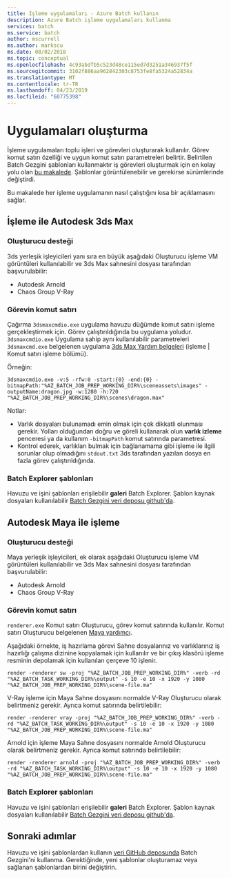 ```yaml
---
title: İşleme uygulamaları - Azure Batch kullanın
description: Azure Batch işleme uygulamaları kullanma
services: batch
ms.service: batch
author: mscurrell
ms.author: markscu
ms.date: 08/02/2018
ms.topic: conceptual
ms.openlocfilehash: 4c93abdfb5c523d48ce115ed7d3251a346937f5f
ms.sourcegitcommit: 3102f886aa962842303c8753fe8fa5324a52834a
ms.translationtype: MT
ms.contentlocale: tr-TR
ms.lasthandoff: 04/23/2019
ms.locfileid: "60775398"
---
```

# <a name="rendering-applications"></a>Uygulamaları oluşturma

İşleme uygulamaları toplu işleri ve görevleri oluşturarak kullanılır. Görev komut satırı özelliği ve uygun komut satırı parametreleri belirtir.  Belirtilen Batch Gezgini şablonları kullanmaktır iş görevleri oluşturmak için en kolay yolu olan [bu makalede](https://docs.microsoft.com/azure/batch/batch-rendering-using#using-batch-explorer).  Şablonlar görüntülenebilir ve gerekirse sürümlerinde değiştirdi.

Bu makalede her işleme uygulamanın nasıl çalıştığını kısa bir açıklamasını sağlar.

## <a name="rendering-with-autodesk-3ds-max"></a>İşleme ile Autodesk 3ds Max

### <a name="renderer-support"></a>Oluşturucu desteği

3ds yerleşik işleyicileri yanı sıra en büyük aşağıdaki Oluşturucu işleme VM görüntüleri kullanılabilir ve 3ds Max sahnesini dosyası tarafından başvurulabilir:

* Autodesk Arnold
* Chaos Group V-Ray

### <a name="task-command-line"></a>Görevin komut satırı

Çağırma `3dsmaxcmdio.exe` uygulama havuzu düğümde komut satırı işleme gerçekleştirmek için.  Görev çalıştırıldığında bu uygulama yoludur. `3dsmaxcmdio.exe` Uygulama sahip aynı kullanılabilir parametreleri `3dsmaxcmd.exe` belgelenen uygulama [3ds Max Yardım belgeleri](https://help.autodesk.com/view/3DSMAX/2018/ENU/) (işleme | Komut satırı işleme bölümü).

Örneğin:

```
3dsmaxcmdio.exe -v:5 -rfw:0 -start:{0} -end:{0} -bitmapPath:"%AZ_BATCH_JOB_PREP_WORKING_DIR%\sceneassets\images" -outputName:dragon.jpg -w:1280 -h:720 "%AZ_BATCH_JOB_PREP_WORKING_DIR%\scenes\dragon.max"
```

Notlar:

* Varlık dosyaları bulunamadı emin olmak için çok dikkatli olunması gerekir.  Yolları olduğundan doğru ve göreli kullanarak olun **varlık izleme** penceresi ya da kullanım `-bitmapPath` komut satırında parametresi.
* Kontrol ederek, varlıkları bulmak için bağlanamama gibi işleme ile ilgili sorunlar olup olmadığını `stdout.txt` 3ds tarafından yazılan dosya en fazla görev çalıştırıldığında.

### <a name="batch-explorer-templates"></a>Batch Explorer şablonları

Havuzu ve işini şablonları erişilebilir **galeri** Batch Explorer.  Şablon kaynak dosyaları kullanılabilir [Batch Gezgini veri deposu github'da](https://github.com/Azure/BatchExplorer-data/tree/master/ncj/3dsmax).

## <a name="rendering-with-autodesk-maya"></a>Autodesk Maya ile işleme

### <a name="renderer-support"></a>Oluşturucu desteği

Maya yerleşik işleyicileri, ek olarak aşağıdaki Oluşturucu işleme VM görüntüleri kullanılabilir ve 3ds Max sahnesini dosyası tarafından başvurulabilir:

* Autodesk Arnold
* Chaos Group V-Ray

### <a name="task-command-line"></a>Görevin komut satırı

`renderer.exe` Komut satırı Oluşturucu, görev komut satırında kullanılır. Komut satırı Oluşturucu belgelenen [Maya yardımcı](https://help.autodesk.com/view/MAYAUL/2018/ENU/?guid=GUID-EB558BC0-5C2B-439C-9B00-F97BCB9688E4).

Aşağıdaki örnekte, iş hazırlama görevi Sahne dosyalarınız ve varlıklarınız iş hazırlığı çalışma dizinine kopyalamak için kullanılır ve bir çıkış klasörü işleme resminin depolamak için kullanılan çerçeve 10 işlenir.

```
render -renderer sw -proj "%AZ_BATCH_JOB_PREP_WORKING_DIR%" -verb -rd "%AZ_BATCH_TASK_WORKING_DIR%\output" -s 10 -e 10 -x 1920 -y 1080 "%AZ_BATCH_JOB_PREP_WORKING_DIR%\scene-file.ma"
```

V-Ray işleme için Maya Sahne dosyasını normalde V-Ray Oluşturucu olarak belirtmeniz gerekir.  Ayrıca komut satırında belirtilebilir:

```
render -renderer vray -proj "%AZ_BATCH_JOB_PREP_WORKING_DIR%" -verb -rd "%AZ_BATCH_TASK_WORKING_DIR%\output" -s 10 -e 10 -x 1920 -y 1080 "%AZ_BATCH_JOB_PREP_WORKING_DIR%\scene-file.ma"
```

Arnold için işleme Maya Sahne dosyasını normalde Arnold Oluşturucu olarak belirtmeniz gerekir.  Ayrıca komut satırında belirtilebilir:

```
render -renderer arnold -proj "%AZ_BATCH_JOB_PREP_WORKING_DIR%" -verb -rd "%AZ_BATCH_TASK_WORKING_DIR%\output" -s 10 -e 10 -x 1920 -y 1080 "%AZ_BATCH_JOB_PREP_WORKING_DIR%\scene-file.ma"
```

### <a name="batch-explorer-templates"></a>Batch Explorer şablonları

Havuzu ve işini şablonları erişilebilir **galeri** Batch Explorer.  Şablon kaynak dosyaları kullanılabilir [Batch Gezgini veri deposu github'da](https://github.com/Azure/BatchExplorer-data/tree/master/ncj/maya).

## <a name="next-steps"></a>Sonraki adımlar

Havuzu ve işini şablonlardan kullanın [veri GitHub deposunda](https://github.com/Azure/BatchExplorer-data/tree/master/ncj) Batch Gezgini'ni kullanma.  Gerektiğinde, yeni şablonlar oluşturamaz veya sağlanan şablonlardan birini değiştirin.